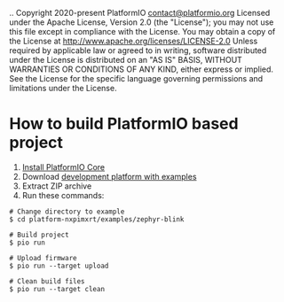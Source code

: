 ..  Copyright 2020-present PlatformIO <contact@platformio.org>
    Licensed under the Apache License, Version 2.0 (the "License");
    you may not use this file except in compliance with the License.
    You may obtain a copy of the License at
       http://www.apache.org/licenses/LICENSE-2.0
    Unless required by applicable law or agreed to in writing, software
    distributed under the License is distributed on an "AS IS" BASIS,
    WITHOUT WARRANTIES OR CONDITIONS OF ANY KIND, either express or implied.
    See the License for the specific language governing permissions and
    limitations under the License.

How to build PlatformIO based project
=====================================

1. [Install PlatformIO Core](https://docs.platformio.org/page/core.html)
2. Download [development platform with examples](https://github.com/platformio/platform-nxpimxrt/archive/develop.zip)
3. Extract ZIP archive
4. Run these commands:

```shell
# Change directory to example
$ cd platform-nxpimxrt/examples/zephyr-blink

# Build project
$ pio run

# Upload firmware
$ pio run --target upload

# Clean build files
$ pio run --target clean
```
